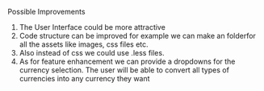 Possible Improvements

1) The User Interface could be more attractive
2) Code structure can be improved for example we can make an folderfor all the assets like images, css files etc.
3) Also instead of css we could use .less files.
4) As for feature enhancement we can provide a dropdowns for the currency selection. The user will be able to convert all types of currencies into any currency they want
